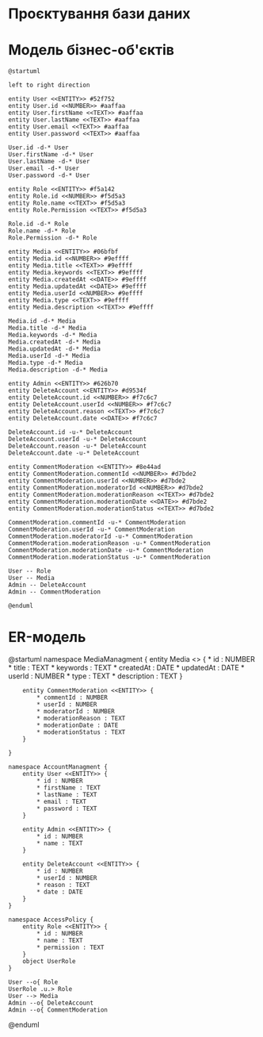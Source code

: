 # Проєктування бази даних

# Модель бізнес-об'єктів

```
@startuml

left to right direction

entity User <<ENTITY>> #52f752
entity User.id <<NUMBER>> #aaffaa
entity User.firstName <<TEXT>> #aaffaa
entity User.lastName <<TEXT>> #aaffaa
entity User.email <<TEXT>> #aaffaa
entity User.password <<TEXT>> #aaffaa

User.id -d-* User
User.firstName -d-* User
User.lastName -d-* User
User.email -d-* User
User.password -d-* User

entity Role <<ENTITY>> #f5a142
entity Role.id <<NUMBER>> #f5d5a3
entity Role.name <<TEXT>> #f5d5a3
entity Role.Permission <<TEXT>> #f5d5a3

Role.id -d-* Role
Role.name -d-* Role
Role.Permission -d-* Role

entity Media <<ENTITY>> #06bfbf
entity Media.id <<NUMBER>> #9effff
entity Media.title <<TEXT>> #9effff
entity Media.keywords <<TEXT>> #9effff
entity Media.createdAt <<DATE>> #9effff
entity Media.updatedAt <<DATE>> #9effff
entity Media.userId <<NUMBER>> #9effff
entity Media.type <<TEXT>> #9effff
entity Media.description <<TEXT>> #9effff

Media.id -d-* Media
Media.title -d-* Media
Media.keywords -d-* Media
Media.createdAt -d-* Media
Media.updatedAt -d-* Media
Media.userId -d-* Media
Media.type -d-* Media
Media.description -d-* Media

entity Admin <<ENTITY>> #626b70
entity DeleteAccount <<ENTITY>> #d9534f
entity DeleteAccount.id <<NUMBER>> #f7c6c7
entity DeleteAccount.userId <<NUMBER>> #f7c6c7
entity DeleteAccount.reason <<TEXT>> #f7c6c7
entity DeleteAccount.date <<DATE>> #f7c6c7

DeleteAccount.id -u-* DeleteAccount
DeleteAccount.userId -u-* DeleteAccount
DeleteAccount.reason -u-* DeleteAccount
DeleteAccount.date -u-* DeleteAccount

entity CommentModeration <<ENTITY>> #8e44ad
entity CommentModeration.commentId <<NUMBER>> #d7bde2
entity CommentModeration.userId <<NUMBER>> #d7bde2
entity CommentModeration.moderatorId <<NUMBER>> #d7bde2
entity CommentModeration.moderationReason <<TEXT>> #d7bde2
entity CommentModeration.moderationDate <<DATE>> #d7bde2
entity CommentModeration.moderationStatus <<TEXT>> #d7bde2

CommentModeration.commentId -u-* CommentModeration
CommentModeration.userId -u-* CommentModeration
CommentModeration.moderatorId -u-* CommentModeration
CommentModeration.moderationReason -u-* CommentModeration
CommentModeration.moderationDate -u-* CommentModeration
CommentModeration.moderationStatus -u-* CommentModeration

User -- Role
User -- Media
Admin -- DeleteAccount
Admin -- CommentModeration

@enduml

```

# ER-модель

@startuml
    namespace MediaManagment {
        entity Media <<ENTITY>> {
            * id : NUMBER
            * title : TEXT
            * keywords : TEXT
            * createdAt : DATE
            * updatedAt : DATE
            * userId : NUMBER
            * type : TEXT
            * description : TEXT
        }
        
        entity CommentModeration <<ENTITY>> {
            * commentId : NUMBER
            * userId : NUMBER
            * moderatorId : NUMBER
            * moderationReason : TEXT
            * moderationDate : DATE
            * moderationStatus : TEXT
        }
    
    }
    
    namespace AccountManagment {
        entity User <<ENTITY>> {
            * id : NUMBER
            * firstName : TEXT
            * lastName : TEXT
            * email : TEXT
            * password : TEXT
        }
        
        entity Admin <<ENTITY>> {
            * id : NUMBER
            * name : TEXT
        }
        
        entity DeleteAccount <<ENTITY>> {
            * id : NUMBER
            * userId : NUMBER
            * reason : TEXT
            * date : DATE
        }
    }
    
    namespace AccessPolicy {
        entity Role <<ENTITY>> {
            * id : NUMBER
            * name : TEXT
            * permission : TEXT
        }
        object UserRole 
    }
    
    User --o{ Role 
    UserRole .u.> Role
    User --> Media 
    Admin --o{ DeleteAccount 
    Admin --o{ CommentModeration 
@enduml
